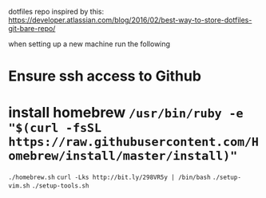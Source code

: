 dotfiles repo inspired by this:
https://developer.atlassian.com/blog/2016/02/best-way-to-store-dotfiles-git-bare-repo/

when setting up a new machine run the following

# Ensure ssh access to Github
# install homebrew ``` /usr/bin/ruby -e "$(curl -fsSL https://raw.githubusercontent.com/Homebrew/install/master/install)"  ```

``` ./homebrew.sh ```
``` curl -Lks http://bit.ly/298VR5y | /bin/bash ```
``` ./setup-vim.sh ```
``` ./setup-tools.sh ```


